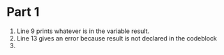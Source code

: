 # Part 1
1. Line 9 prints whatever is in the variable result.
2. Line 13 gives an error because result is not declared in the codeblock
3. 

